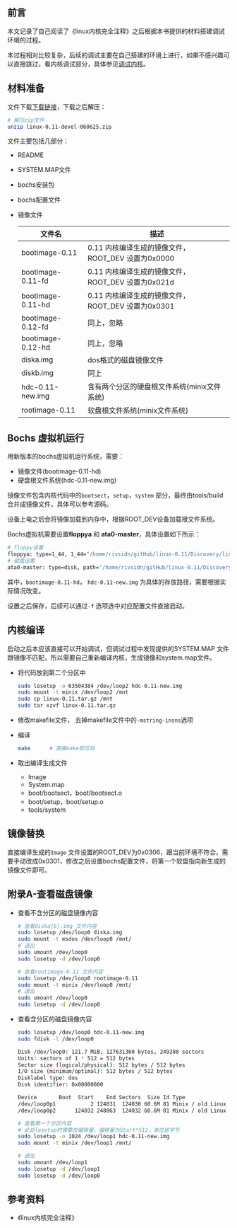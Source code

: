 ## 前言

本文记录了自己阅读了《linux内核完全注释》之后根据本书提供的材料搭建调试环境的过程。

本过程相对比较复杂，后续的调试主要在自己搭建的环境上进行，如果不感兴趣可以直接跳过，看内核调试部分，具体参见[调试内核](./调试内核.md)。



## 材料准备

文件下载[下载链接](http://www.oldlinux.org/Linux.old/bochs/linux-0.11-devel-060625.zip)，下载之后解压：

```bash
# 解压zip文件
unzip linux-0.11-devel-060625.zip
```



文件主要包括几部分：

* README

* SYSTEM.MAP文件

* bochs安装包

* bochs配置文件

* 镜像文件

  | 文件名            | 描述                                               |
  | ----------------- | -------------------------------------------------- |
  | bootimage-0.11    | 0.11 内核编译生成的镜像文件，ROOT_DEV 设置为0x0000 |
  | bootimage-0.11-fd | 0.11 内核编译生成的镜像文件，ROOT_DEV 设置为0x021d |
  | bootimage-0.11-hd | 0.11 内核编译生成的镜像文件，ROOT_DEV 设置为0x0301 |
  | bootimage-0.12-fd | 同上，忽略                                         |
  | bootimage-0.12-hd | 同上，忽略                                         |
  | diska.img         | dos格式的磁盘镜像文件                              |
  | diskb.img         | 同上                                               |
  | hdc-0.11-new.img  | 含有两个分区的硬盘根文件系统(minix文件系统)        |
  | rootimage-0.11    | 软盘根文件系统(minix文件系统)                      |

  

## Bochs 虚拟机运行

用新版本的bochs虚拟机运行系统，需要：

* 镜像文件(bootimage-0.11-hd)
* 硬盘根文件系统(hdc-0.11-new.img)

镜像文件包含内核代码中的`bootsect`，`setup`，`system` 部分，最终由tools/build 合并成镜像文件，具体可以参考源码。

设备上电之后会将镜像加载到内存中，根据ROOT_DEV设备加载根文件系统。



Bochs虚拟机需要设置**floppya** 和 **ata0-master**，具体设置如下所示：

```bash
# floppy设置
floppya: type=1_44, 1_44="/home/rivsidn/gitHub/linux-0.11/Discovery/linux-0.11-devel-060625/bootimage-0.11-hd", status=inserted, write_protected=1
# 磁盘设置
ata0-master: type=disk, path="/home/rivsidn/gitHub/linux-0.11/Discovery/linux-0.11-devel-060625/hdc-0.11-new.img", mode=flat, cylinders=410, heads=16, spt=38, model="Generic 1234", biosdetect=auto, translation=auto
```

其中，`bootimage-0.11-hd`， `hdc-0.11-new.img` 为具体的存放路径，需要根据实际情况改变。

设置之后保存，后续可以通过`-f` 选项选中对应配置文件直接启动。



## 内核编译

启动之后本应该直接可以开始调试，但调试过程中发现提供的SYSTEM.MAP 文件跟镜像不匹配，所以需要自己重新编译内核，生成镜像和system.map文件。

* 将代码放到第二个分区中

  ```bash
  sudo losetup -o 63504384 /dev/loop2 hdc-0.11-new.img
  sudo mount -t minix /dev/loop2 /mnt
  sudo cp linux-0.11.tar.gz /mnt
  sudo tar xzvf linux-0.11.tar.gz
  ```

* 修改makefile文件， 去掉makefile文件中的`-mstring-insns`选项

* 编译

  ```bash
  make 		# 直接make即可将
  ```

* 取出编译生成文件

  * Image
  * System.map
  * boot/bootsect，boot/bootsect.o
  * boot/setup，boot/setup.o
  * tools/system



## 镜像替换

直接编译生成的`Image` 文件设置的ROOT_DEV为0x0306，跟当前环境不符合，需要手动改成0x0301，修改之后设置bochs配置文件，将第一个软盘指向新生成的镜像文件即可。



## 附录A-查看磁盘镜像

* 查看不含分区的磁盘镜像内容

  ```bash
  # 查看diska[b].img 文件内容
  sudo losetup /dev/loop0 diska.img
  sudo mount -t msdos /dev/loop0 /mnt/
  # 退出
  sudo umount /dev/loop0
  sudo losetup -d /dev/loop0
  
  # 查看rootimage-0.11 文件内容
  sudo losetup /dev/loop0 rootimage-0.11
  sudo mount -t minix /dev/loop0 /mnt/
  # 退出
  sudo umount /dev/loop0
  sudo losetup -d /dev/loop0
  ```

* 查看含分区的磁盘镜像内容

  ```bash
  sudo losetup /dev/loop0 hdc-0.11-new.img
  sudo fdisk -l /dev/loop0
  
  Disk /dev/loop0: 121.7 MiB, 127631360 bytes, 249280 sectors
  Units: sectors of 1 * 512 = 512 bytes
  Sector size (logical/physical): 512 bytes / 512 bytes
  I/O size (minimum/optimal): 512 bytes / 512 bytes
  Disklabel type: dos
  Disk identifier: 0x00000000
  
  Device       Boot  Start    End Sectors  Size Id Type
  /dev/loop0p1           2 124031  124030 60.6M 81 Minix / old Linux
  /dev/loop0p2      124032 248063  124032 60.6M 81 Minix / old Linux
  
  # 查看第一个分区内容
  # 此处losetup时需要加偏移量，偏移量为Start*512，单位是字节
  sudo losetup -o 1024 /dev/loop1 hdc-0.11-new.img
  sudo mount -t minix /dev/loop1 /mnt/
  
  # 退出
  sudo umount /dev/loop1
  sudo losetup -d /dev/loop1
  sudo losetup -d /dev/loop0
  ```

  

## 参考资料

* 《linux内核完全注释》

